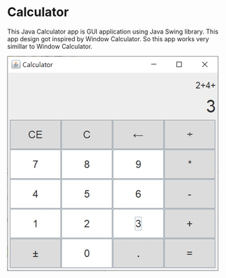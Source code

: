 # Calculator
This Java Calculator app is GUI application using Java Swing library. This app design got inspired by Window Calculator. So this app works very simillar to Window Calculator.

![calculator](./image/calculator.jpg)
##  

